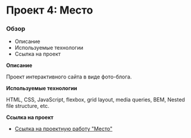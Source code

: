 # Проект 4: Место

### Обзор
* Описание
* Используемые технологии
* Ссылка на проект

**Описание**

Проект интерактивного сайта в виде фото-блога.

**Используемые технологии**

HTML, CSS, JavaScript, flexbox, grid layout, media queries, BEM, Nested file structure, etc.

**Ссылка на проект**

* [Ссылка на проектную работу "Место"](https://kkucher.github.io/mesto/)
